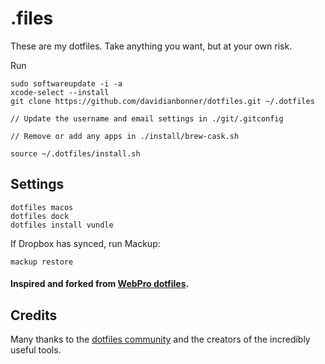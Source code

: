 # .files

These are my dotfiles. Take anything you want, but at your own risk.

Run 

```
sudo softwareupdate -i -a
xcode-select --install
git clone https://github.com/davidianbonner/dotfiles.git ~/.dotfiles

// Update the username and email settings in ./git/.gitconfig

// Remove or add any apps in ./install/brew-cask.sh

source ~/.dotfiles/install.sh
```

## Settings

```
dotfiles macos
dotfiles dock
dotfiles install vundle
```

If Dropbox has synced, run Mackup:

```
mackup restore
```

#### Inspired and forked from [WebPro dotfiles](https://github.com/webpro/dotfiles).

## Credits

Many thanks to the [dotfiles community](http://dotfiles.github.io/) and the creators of the incredibly useful tools.
